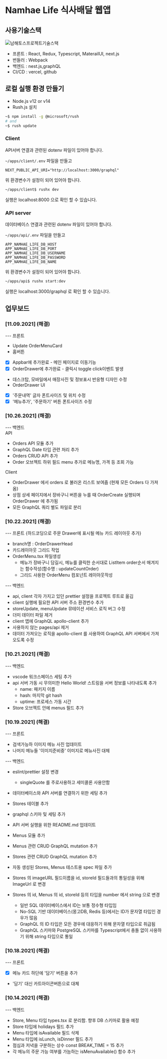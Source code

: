 # Namhae Life 식사배달 웹앱

## 사용기술스택
![남해토스프로젝트기술스택](https://user-images.githubusercontent.com/55748886/173522181-5446aed3-440b-4f5b-bf21-6ced0ba89885.JPG)
- 프론트 : React, Redux, Typescript, MaterailUI, next.js
- 번들러 : Webpack 
- 백엔드 : nest.js,graphQL
- CI/CD : vercel, github

## 로컬 실행 환경 만들기

- Node.js v12 or v14
- Rush.js 설치

```bash
~$ npm install -g @microsoft/rush
# and
~$ rush update
```

### Client

API서버 연결과 관련된 dotenv 파일이 있어야 합니다.

`~/apps/client/.env` 파일을 만들고

```
NEXT_PUBLIC_API_URI="http://localhost:3000/graphql"

```

위 환경변수가 설정이 되어 있어야 합니다.

```bash
~/apps/client$ rushx dev
```

실행은 localhost:8000 으로 확인 할 수 있습니다.

### API server

데이터베이스 연결과 관련된 dotenv 파일이 있어야 합니다.

`~/apps/api/.env` 파일을 만들고

```
APP_NAMHAE_LIFE_DB_HOST
APP_NAMHAE_LIFE_DB_PORT
APP_NAMHAE_LIFE_DB_USERNAME
APP_NAMHAE_LIFE_DB_PASSWORD
APP_NAMHAE_LIFE_DB_NAME
```

위 환경변수가 설정이 되어 있어야 합니다.

```bash
~/apps/api$ rushx start:dev
```

실행은 localhost:3000/graphql 로 확인 할 수 있습니다.


## 업무보드
### [11.09.2021] (해결)
--- 프론트
- Update OrderMenuCard
- 홈버튼
- [x] Appbar에 추가완료 - 메인 페이지로 이동기능
- [x] OrderDrawer에 추가완료 - 클릭시 toggle click이벤트 발생
- 데스크탑, 모바일에서 매장사진 및 정보표시 반응형 디자인 수정
- OrderDrawer UI
- [x]  '주문내역' 글자 폰트사이즈 및 위치 수정
- [x]  '메뉴추가', '주문하기' 버튼 폰트사이즈 수정

### [10.26.2021] (해결)
--- 백엔드<br>
API
- Orders API 모듈 추가
- GraphQL Date 타입 관련 처리 추가
- Orders CRUD API 추가
- Order 오브젝트 하위 필드 menu 추가로 메뉴명, 가격 등 조회 가능

Client
- OrderDrawer 에서 orders 로 불러온 리스트 보여줌 (현재 모든 Orders 다 가져옴)
- 상점 상세 페이지에서 장바구니 버튼을 누를 때 OrderCreate 실행되며 OrderDrawer 에 추가됨
- 모든 GraphQL 쿼리 별도 파일로 분리

### [10.22.2021] (해결)
--- 프론트
{하드코딩으로 주문 Drawer에 표시될 메뉴 카드 레이아웃 추가}
 - branch명 : OrderDrawerHead
 - 카드레이아웃 그리드 작업
 - OrderMenu.tsx 파일생성
   - 메뉴가 장바구니 담길시, 메뉴를 클릭한 순서대로 ListItem order순서 매겨지는 함수작성(함수명 : updateCountOrder) 
   - 그리드 사용한 OrderMenu 컴포넌트 레이아웃작성 

--- 백엔드<br>
- api, client 각자 가지고 있던 prettier 설정을 프로젝트 루트로 옮김
- client 실행에 필요한 API 서버 주소 환경번수 추가
- storeUpdate, menuUpdate 뮤테이션 서비스 로직 버그 수정
- 더미 데이터 파일 제거
- client 앱에 GraphQL apollo-client 추가
- 사용하지 않는 pages/api 제거
- 데이터 가져오는 로직을 apollo-client 를 사용하여 GraphQL API 서버에서 가져오도록 수정


### [10.21.2021] (해결)
--- 백엔드
- vscode 워크스페이스 세팅 추가
- api 서버 가동 시 무의미한 Hello World! 스트링을 서버 정보를 나타내도록 추가
	- name: 패키지 이름
	- hash: 마지막 git hash
	- uptime: 프로세스 가동 시간
- Store 오브젝트 안에 menus 필드 추가

### [10.19.2021] (해결)
--- 프론트
- 검색가능하 이미지 메뉴 사진 업데이트
- 나머지 메뉴들 '이미지준비중' 이미지로 메뉴사진 대체<br>


--- 백엔드<br>
- eslint/prettier 설정 변경
	- singleQuote 를 주로사용하고 세미콜론 사용안함
- 데이터베이스와 API 서버를 연결하기 위한 세팅 추가
- Stores 테이블 추가
- graphql 스키마 및 세팅 추가
- API 서버 실행을 위한 README.md 업데이트
- Menus 모듈 추가
- Menus 관련 CRUD GraphQL mutation 추가
- Stores 관련 CRUD GraphQL mutation 추가
- 자동 생성된 Stores, Menus 테스트용 spec 파일 추가

- Stores 의 imageURL 필드이름을 id, storeId 필드들과의 통일성을 위해 ImageUrl 로 변경
- Stores 의 id, Menus 의 id, storeId 등의 타입을 number 에서 string 으로 변경
	- 일반 SQL 데이터베이스에서 ID는 보통 정수형 타입임
	- No-SQL 기반 데이터베이스(몽고DB, Redis 등)에서는 ID가 문자열 타입인 경우가 많음
	- GraphQL 의 ID 타입은 모든 경우에 대응하기 위해 문자열 타입으로 취급됨
	- GraphQL 스키마와 PostgreSQL 스키마를 Typescript에서 충돌 없이 사용하기 위해 string 타입으로 통일

### [10.18.2021] (해결)
--- 프론트
- [x] 메뉴 카드 하단에 '담기' 버튼을 추가
- '담기' 대신 카트아이콘버튼으로 대체

### [10.14.2021] (해결)
--- 백엔드
- Store, Menu 타입 types.tsx 로 분리함. 향후 DB 스키마로 활용 예정
- Store 타입에 holidays 필드 추가
- Menu 타입에 isAvailable 필드 삭제
- Menu 타입에 isLunch, isDinner 필드 추가
- 점심과 저녁을 구분하는 상수 const BREAK_TIME = 15 추가
- 각 메뉴의 주문 가능 여부를 가늠하는 isMenuAvailable() 함수 추가

